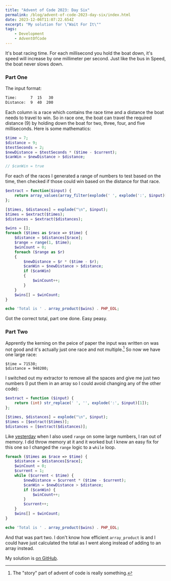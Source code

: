 ```yaml
---
title: "Advent of Code 2023: Day Six"
permalink: /blog/advent-of-code-2023-day-six/index.html
date: 2023-12-06T11:07:22.654Z
excerpt: "My solution for \"Wait For It\""
tags:
    - Development
    - AdventOfCode
---
```


It's boat racing time. For each millisecond you hold the boat down, it's speed will increase by one millimeter per second. Just like the bus in Speed, the boat never slows down.

### Part One

The input format:

```bash
Time:      7  15   30
Distance:  9  40  200
```

Each column is a race which contains the race time and a distance the boat needs to travel to win. So in race one, the boat can travel the required distance (9) by holding down the boat for two, three, four, and five milliseconds. Here is some mathematics:

```php
$time = 7;
$distance = 9;
$testSeconds = 2;
$newDistance = $testSeconds * ($time - $current);
$canWin = $newDistance > $distance;

// $canWin = true
```

For each of the races I generated a range of numbers to test based on the time, then checked if those could win based on the distance for that race.

```php
$extract = function($input) {
    return array_values(array_filter(explode(' ', explode(':', $input)[1])));
};

[$times, $distances] = explode("\n", $input);
$times = $extract($times);
$distances = $extract($distances);

$wins = [];
foreach ($times as $race => $time) {
    $distance = $distances[$race];
    $range = range(1, $time);
    $winCount = 0;
    foreach ($range as $r)
    {
        $newDistance = $r * ($time - $r);
        $canWin = $newDistance > $distance;
        if ($canWin)
        {
            $winCount++;
        }
    }
    $wins[] = $winCount;
}

echo 'Total is ' . array_product($wins) . PHP_EOL;
```

Got the correct total, part one done. Easy peasy.

### Part Two

Apprently the kerning on the peice of paper the input was written on was not good and it's actually just one race and not multiple.[^1] So now we have one large race:

```
$time = 71530;
$distance = 940200;
```

I switched out my extractor to remove all the spaces and give me just two numbers (I put them in an array so I could avoid changing any of the other code):

```php
$extract = function ($input) {
    return (int) str_replace(' ', '', explode(':', $input)[1]);
};

[$times, $distances] = explode("\n", $input);
$times = [$extract($times)];
$distances = [$extract($distances)];
```

Like [yesterday](https://rknight.me/advent-of-code-2023-day-five/) when I also used `range` on some large numbers, I ran out of memory. I did throw memory at it and it worked but I knew an easy fix for this one so I changed the `range` logic to a `while` loop.

```php
foreach ($times as $race => $time) {
    $distance = $distances[$race];
    $winCount = 0;
    $current = 1;
    while ($current < $time) {
        $newDistance = $current * ($time - $current);
        $canWin = $newDistance > $distance;
        if ($canWin) {
            $winCount++;
        }
        $current++;
    }
    $wins[] = $winCount;
}

echo 'Total is ' . array_product($wins) . PHP_EOL;
```

And that was part two. I don't know how efficient `array_product` is and I could have just calculated the total as I went along instead of adding to an array instead.

My solution is [on GitHub](https://github.com/rknightuk/adventofcode/tree/main/2023/06).

[^1]: The "story" part of advent of code is really something.
